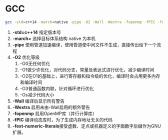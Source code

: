 # GCC

```bash
gcc -std=c++14 -march=native -pipe -O2 -Wall -Wextra -fopenmp -fPIC -fext-numeric-literals
```

1. **-std=c++14** 指定版本号
2. **-march=** 选择目标体系结构 native 为本机
3. **-pipe** 使用管道加速编译，使用管道使中间文件不生成，直接传出给下一个流程
4. **-O2** 优化等级
   1. -O0无任何优化
   2. -O1做少许优化，对代码分支，常量及表达式进行优化，减少编译时间
   3. -O2在O1的基础上，进行寄存器和指令级的优化，编译时会占用更多内存和编译时间
   4. -O3普通函数内联，针对循环进行优化
   5. -Os减少代码大小
5. **-Wall** 编译后显示所有警告
6. **-Wextra** 启用未由-Wall启用的额外警告
7. **-fopenmp** 启用OpenMP库（并行计算库）
8. **-fPIC** 编译动态库时，为了生成内存地址无关的代码
9. **-fext-numeric-literals**接受虚数、定点或机器定义的字面数字后缀作为GNU扩展。